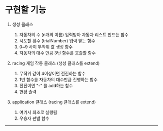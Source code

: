 # 구현할 기능

1. 생성 클래스
   1. 자동차의 수 (n개의 이름) 입력받아 자동차 리스트 만드는 함수
   2. 시도할 횟수 (trialNumber) 입력 받는 함수
   3. 0~9 사이 무작위 값 생성 함수
   4. 자동차의 대수 만큼 3번 함수를 호출할 함수 


2. racing 게임 작동 클래스 (생성 클래스를 extend)
   1. 무작위 값이 4이상이면 전진하는 함수
   2. 1번 함수를 자동차의 대수만큼 진행하는 함수
   3. 전진이면 "-" 를 add하는 함수
   4. 현황 출력


3. application 클래스 (racing 클래스를 extend)
   1. 여기서 최초로 실행됨
   2. 우승자 판별 함수


---


